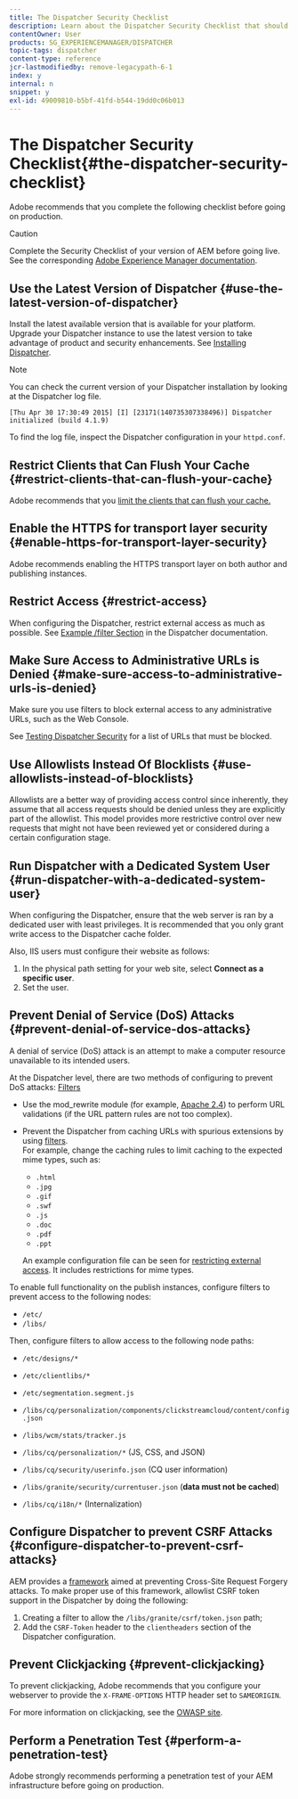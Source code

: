 ```yaml
---
title: The Dispatcher Security Checklist
description: Learn about the Dispatcher Security Checklist that should be completed before going on production.
contentOwner: User
products: SG_EXPERIENCEMANAGER/DISPATCHER
topic-tags: dispatcher
content-type: reference
jcr-lastmodifiedby: remove-legacypath-6-1
index: y
internal: n
snippet: y
exl-id: 49009810-b5bf-41fd-b544-19dd0c06b013
---
```

# The Dispatcher Security Checklist{#the-dispatcher-security-checklist}

<!-- 

Comment Type: remark
Last Modified By: unknown unknown (ims-author-00AF43764F54BE740A490D44@AdobeID)
Last Modified Date: 2015-06-05T05:14:35.365-0400

<p>Food for thought listed on <a href="https://jira.corp.adobe.com/browse/DOC-5649">DOC-5649</a>. To be considered while proof-reading.</p> 
<p> </p>

 -->

Adobe recommends that you complete the following checklist before going on production.

>[!CAUTION]
>
>Complete the Security Checklist of your version of AEM before going live. See the corresponding [Adobe Experience Manager documentation](https://experienceleague.adobe.com/en/docs/experience-manager-65/content/security/security-checklist).

## Use the Latest Version of Dispatcher {#use-the-latest-version-of-dispatcher}

Install the latest available version that is available for your platform. Upgrade your Dispatcher instance to use the latest version to take advantage of product and security enhancements. See [Installing Dispatcher](dispatcher-install.md).

>[!NOTE]
>
>You can check the current version of your Dispatcher installation by looking at the Dispatcher log file. 
>
>`[Thu Apr 30 17:30:49 2015] [I] [23171(140735307338496)] Dispatcher initialized (build 4.1.9)`
>
>To find the log file, inspect the Dispatcher configuration in your `httpd.conf`.

## Restrict Clients that Can Flush Your Cache {#restrict-clients-that-can-flush-your-cache}

Adobe recommends that you [limit the clients that can flush your cache.](dispatcher-configuration.md#limiting-the-clients-that-can-flush-the-cache)

## Enable the HTTPS for transport layer security {#enable-https-for-transport-layer-security}

Adobe recommends enabling the HTTPS transport layer on both author and publishing instances.

<!-- 

Comment Type: remark
Last Modified By: unknown unknown (ims-author-00AF43764F54BE740A490D44@AdobeID)
Last Modified Date: 2015-06-26T04:41:28.841-0400

<p>Recommended to have SSL termination, front end SSL.</p> 
<p>Question is do we want to have SSL communication between dispatcher and AEM instances (publish and/or author).</p> 
<p>We might want to have two items:</p> 
<ul> 
 <li>MUST HTTPS clients -&gt; dispatcher / load balancer</li> 
 <li>NICE load balancer -&gt; dispatcher<br /> </li> 
 <li>NICE dispatcher -&gt; instances if sensitive information such as credit cards / or infrastructure requirements such as DMZ</li> 
</ul>

 -->

## Restrict Access {#restrict-access}

When configuring the Dispatcher, restrict external access as much as possible. See [Example /filter Section](dispatcher-configuration.md#main-pars_184_1_title) in the Dispatcher documentation.

## Make Sure Access to Administrative URLs is Denied {#make-sure-access-to-administrative-urls-is-denied}

Make sure you use filters to block external access to any administrative URLs, such as the Web Console.

See [Testing Dispatcher Security](dispatcher-configuration.md#testing-dispatcher-security) for a list of URLs that must be blocked.

## Use Allowlists Instead Of Blocklists {#use-allowlists-instead-of-blocklists}

Allowlists are a better way of providing access control since inherently, they assume that all access requests should be denied unless they are explicitly part of the allowlist. This model provides more restrictive control over new requests that might not have been reviewed yet or considered during a certain configuration stage.

## Run Dispatcher with a Dedicated System User {#run-dispatcher-with-a-dedicated-system-user}

When configuring the Dispatcher, ensure that the web server is ran by a dedicated user with least privileges. It is recommended that you only grant write access to the Dispatcher cache folder.

Also, IIS users must configure their website as follows:

1. In the physical path setting for your web site, select **Connect as a specific user**.
1. Set the user.

## Prevent Denial of Service (DoS) Attacks {#prevent-denial-of-service-dos-attacks}

A denial of service (DoS) attack is an attempt to make a computer resource unavailable to its intended users.

At the Dispatcher level, there are two methods of configuring to prevent DoS attacks: [Filters](https://experienceleague.adobe.com/en/docs#/filter)

* Use the mod_rewrite module (for example, [Apache 2.4](https://httpd.apache.org/docs/2.4/mod/mod_rewrite.html)) to perform URL validations (if the URL pattern rules are not too complex).

* Prevent the Dispatcher from caching URLs with spurious extensions by using [filters](dispatcher-configuration.md#configuring-access-to-content-filter).  
  For example, change the caching rules to limit caching to the expected mime types, such as:

    * `.html`
    * `.jpg`
    * `.gif`
    * `.swf`
    * `.js`
    * `.doc`
    * `.pdf`
    * `.ppt`

  An example configuration file can be seen for [restricting external access](#restrict-access). It includes restrictions for mime types.

To enable full functionality on the publish instances, configure filters to prevent access to the following nodes:

* `/etc/`
* `/libs/`

Then, configure filters to allow access to the following node paths:

* `/etc/designs/*`
* `/etc/clientlibs/*`
* `/etc/segmentation.segment.js`
* `/libs/cq/personalization/components/clickstreamcloud/content/config.json`
* `/libs/wcm/stats/tracker.js`
* `/libs/cq/personalization/*` (JS, CSS, and JSON)
* `/libs/cq/security/userinfo.json` (CQ user information)
* `/libs/granite/security/currentuser.json` (**data must not be cached**)  

* `/libs/cq/i18n/*` (Internalization)

<!-- 

Comment Type: remark
Last Modified By: unknown unknown (ims-author-00AF43764F54BE740A490D44@AdobeID)
Last Modified Date: 2015-06-26T04:38:17.016-0400

<p>We need to highlight whether a path applies to all versions or specific ones.<br /> </p>

 -->

## Configure Dispatcher to prevent CSRF Attacks {#configure-dispatcher-to-prevent-csrf-attacks}

AEM provides a [framework](https://experienceleague.adobe.com/en/docs/experience-manager-release-information/aem-release-updates/previous-updates/aem-previous-versions#verification-steps) aimed at preventing Cross-Site Request Forgery attacks. To make proper use of this framework, allowlist CSRF token support in the Dispatcher by doing the following:

1. Creating a filter to allow the `/libs/granite/csrf/token.json` path;
1. Add the `CSRF-Token` header to the `clientheaders` section of the Dispatcher configuration.

## Prevent Clickjacking {#prevent-clickjacking}

To prevent clickjacking, Adobe recommends that you configure your webserver to provide the `X-FRAME-OPTIONS` HTTP header set to `SAMEORIGIN`.  
  
For more information on clickjacking, see the [OWASP site](https://owasp.org/www-community/attacks/Clickjacking).

## Perform a Penetration Test {#perform-a-penetration-test}

Adobe strongly recommends performing a penetration test of your AEM infrastructure before going on production.

